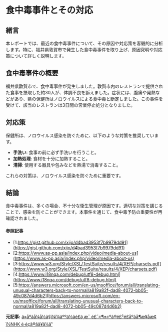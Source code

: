 # 食中毒事件とその対応

## 緒言

本レポートでは、最近の食中毒事件について、その原因や対応策を客観的に分析します。特に、福井県敦賀市で発生した食中毒事件を取り上げ、原因究明や対応策について詳しく説明します。

## 食中毒事件の概要

福井県敦賀市で、食中毒事件が発生しました。敦賀市内のレストランで提供された食事を摂取した約30人が、体調不良を訴えました。症状には、腹痛や発熱などがあり、県の保健所はノロウイルスによる食中毒と断定しました。この事件を受けて、該当のレストランは3日間の営業停止処分となりました。

## 対応策

保健所は、ノロウイルス感染を防ぐために、以下のような対策を推奨しています。

- **手洗い**: 食事の前に必ず手洗いを行うこと。
- **加熱処理**: 食材を十分に加熱すること。
- **清掃**: 使用する器具や包みなどを熱湯で消毒すること。

これらの対策は、ノロウイルス感染を防ぐために重要です。

## 結論

食中毒事件は、多くの場合、不十分な衛生管理が原因です。適切な対策を講じることで、感染を防ぐことができます。本事件を通じて、食中毒予防の重要性が再確認されました。

#### 参照記事
- [1:https://gist.github.com/xijo/d4bad3953f7b9979dd91](https://gist.github.com/xijo/d4bad3953f7b9979dd91)
- [2:https://www.as-pp.asia/index.php/video/media-about-us](https://www.as-pp.asia/index.php/video/media-about-us)
- [3:https://www.w3.org/Style/XSL/TestSuite/results/4/XEP/charsets.pdf](https://www.w3.org/Style/XSL/TestSuite/results/4/XEP/charsets.pdf)
- [4:https://www.i18nqa.com/debug/utf8-debug.html](https://www.i18nqa.com/debug/utf8-debug.html)
- [5:https://answers.microsoft.com/en-us/msoffice/forum/all/translating-unusual-characters-back-to-normal/a819a82f-dad8-4072-bb05-49c087d4d6b2](https://answers.microsoft.com/en-us/msoffice/forum/all/translating-unusual-characters-back-to-normal/a819a82f-dad8-4072-bb05-49c087d4d6b2)


**元記事:** [ä»åºãå¼å½ã§ï¼ï¼äººä½ãé£ä¸­æ¯ é£¯ç¶±çºã®é£²é£åºãå¶æ¥­åæ­¢ ï½NHK é·éçã®ãã¥ã¼ã¹](https://www3.nhk.or.jp/lnews/nagano/20250310/1010034063.html)